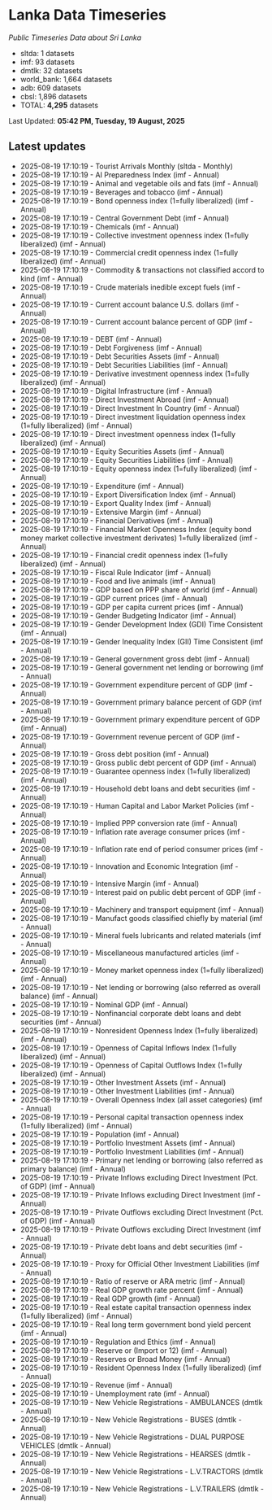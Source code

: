 # Lanka Data Timeseries
*Public Timeseries Data about Sri Lanka*

* sltda: 1 datasets
* imf: 93 datasets
* dmtlk: 32 datasets
* world_bank: 1,664 datasets
* adb: 609 datasets
* cbsl: 1,896 datasets
* TOTAL: **4,295** datasets

Last Updated: **05:42 PM, Tuesday, 19 August, 2025**

## Latest updates

* 2025-08-19 17:10:19 - Tourist Arrivals Monthly (sltda - Monthly)
* 2025-08-19 17:10:19 - AI Preparedness Index (imf - Annual)
* 2025-08-19 17:10:19 - Animal and vegetable oils and fats (imf - Annual)
* 2025-08-19 17:10:19 - Beverages and tobacco (imf - Annual)
* 2025-08-19 17:10:19 - Bond openness index (1=fully liberalized) (imf - Annual)
* 2025-08-19 17:10:19 - Central Government Debt (imf - Annual)
* 2025-08-19 17:10:19 - Chemicals (imf - Annual)
* 2025-08-19 17:10:19 - Collective investment openness index (1=fully liberalized) (imf - Annual)
* 2025-08-19 17:10:19 - Commercial credit openness index (1=fully liberalized) (imf - Annual)
* 2025-08-19 17:10:19 - Commodity & transactions not classified accord to kind (imf - Annual)
* 2025-08-19 17:10:19 - Crude materials inedible except fuels (imf - Annual)
* 2025-08-19 17:10:19 - Current account balance U.S. dollars (imf - Annual)
* 2025-08-19 17:10:19 - Current account balance percent of GDP (imf - Annual)
* 2025-08-19 17:10:19 - DEBT (imf - Annual)
* 2025-08-19 17:10:19 - Debt Forgiveness (imf - Annual)
* 2025-08-19 17:10:19 - Debt Securities Assets (imf - Annual)
* 2025-08-19 17:10:19 - Debt Securities Liabilities (imf - Annual)
* 2025-08-19 17:10:19 - Derivative investment openness index (1=fully liberalized) (imf - Annual)
* 2025-08-19 17:10:19 - Digital Infrastructure (imf - Annual)
* 2025-08-19 17:10:19 - Direct Investment Abroad (imf - Annual)
* 2025-08-19 17:10:19 - Direct Investment In Country (imf - Annual)
* 2025-08-19 17:10:19 - Direct investment liquidation openness index (1=fully liberalized) (imf - Annual)
* 2025-08-19 17:10:19 - Direct investment openness index (1=fully liberalized) (imf - Annual)
* 2025-08-19 17:10:19 - Equity Securities Assets (imf - Annual)
* 2025-08-19 17:10:19 - Equity Securities Liabilities (imf - Annual)
* 2025-08-19 17:10:19 - Equity openness index (1=fully liberalized) (imf - Annual)
* 2025-08-19 17:10:19 - Expenditure (imf - Annual)
* 2025-08-19 17:10:19 - Export Diversification Index (imf - Annual)
* 2025-08-19 17:10:19 - Export Quality Index (imf - Annual)
* 2025-08-19 17:10:19 - Extensive Margin (imf - Annual)
* 2025-08-19 17:10:19 - Financial Derivatives (imf - Annual)
* 2025-08-19 17:10:19 - Financial Market Openness Index (equity bond money market collective investment derivates) 1=fully liberalized (imf - Annual)
* 2025-08-19 17:10:19 - Financial credit openness index (1=fully liberalized) (imf - Annual)
* 2025-08-19 17:10:19 - Fiscal Rule Indicator (imf - Annual)
* 2025-08-19 17:10:19 - Food and live animals (imf - Annual)
* 2025-08-19 17:10:19 - GDP based on PPP share of world (imf - Annual)
* 2025-08-19 17:10:19 - GDP current prices (imf - Annual)
* 2025-08-19 17:10:19 - GDP per capita current prices (imf - Annual)
* 2025-08-19 17:10:19 - Gender Budgeting Indicator (imf - Annual)
* 2025-08-19 17:10:19 - Gender Development Index (GDI) Time Consistent (imf - Annual)
* 2025-08-19 17:10:19 - Gender Inequality Index (GII) Time Consistent (imf - Annual)
* 2025-08-19 17:10:19 - General government gross debt (imf - Annual)
* 2025-08-19 17:10:19 - General government net lending or borrowing (imf - Annual)
* 2025-08-19 17:10:19 - Government expenditure percent of GDP (imf - Annual)
* 2025-08-19 17:10:19 - Government primary balance percent of GDP (imf - Annual)
* 2025-08-19 17:10:19 - Government primary expenditure percent of GDP (imf - Annual)
* 2025-08-19 17:10:19 - Government revenue percent of GDP (imf - Annual)
* 2025-08-19 17:10:19 - Gross debt position (imf - Annual)
* 2025-08-19 17:10:19 - Gross public debt percent of GDP (imf - Annual)
* 2025-08-19 17:10:19 - Guarantee openness index (1=fully liberalized) (imf - Annual)
* 2025-08-19 17:10:19 - Household debt loans and debt securities (imf - Annual)
* 2025-08-19 17:10:19 - Human Capital and Labor Market Policies (imf - Annual)
* 2025-08-19 17:10:19 - Implied PPP conversion rate (imf - Annual)
* 2025-08-19 17:10:19 - Inflation rate average consumer prices (imf - Annual)
* 2025-08-19 17:10:19 - Inflation rate end of period consumer prices (imf - Annual)
* 2025-08-19 17:10:19 - Innovation and Economic Integration (imf - Annual)
* 2025-08-19 17:10:19 - Intensive Margin (imf - Annual)
* 2025-08-19 17:10:19 - Interest paid on public debt percent of GDP (imf - Annual)
* 2025-08-19 17:10:19 - Machinery and transport equipment (imf - Annual)
* 2025-08-19 17:10:19 - Manufact goods classified chiefly by material (imf - Annual)
* 2025-08-19 17:10:19 - Mineral fuels lubricants and related materials (imf - Annual)
* 2025-08-19 17:10:19 - Miscellaneous manufactured articles (imf - Annual)
* 2025-08-19 17:10:19 - Money market openness index (1=fully liberalized) (imf - Annual)
* 2025-08-19 17:10:19 - Net lending or borrowing (also referred as overall balance) (imf - Annual)
* 2025-08-19 17:10:19 - Nominal GDP (imf - Annual)
* 2025-08-19 17:10:19 - Nonfinancial corporate debt loans and debt securities (imf - Annual)
* 2025-08-19 17:10:19 - Nonresident Openness Index (1=fully liberalized) (imf - Annual)
* 2025-08-19 17:10:19 - Openness of Capital Inflows Index (1=fully liberalized) (imf - Annual)
* 2025-08-19 17:10:19 - Openness of Capital Outflows Index (1=fully liberalized) (imf - Annual)
* 2025-08-19 17:10:19 - Other Investment Assets (imf - Annual)
* 2025-08-19 17:10:19 - Other Investment Liabilities (imf - Annual)
* 2025-08-19 17:10:19 - Overall Openness Index (all asset categories) (imf - Annual)
* 2025-08-19 17:10:19 - Personal capital transaction openness index (1=fully liberalized) (imf - Annual)
* 2025-08-19 17:10:19 - Population (imf - Annual)
* 2025-08-19 17:10:19 - Portfolio Investment Assets (imf - Annual)
* 2025-08-19 17:10:19 - Portfolio Investment Liabilities (imf - Annual)
* 2025-08-19 17:10:19 - Primary net lending or borrowing (also referred as primary balance) (imf - Annual)
* 2025-08-19 17:10:19 - Private Inflows excluding Direct Investment (Pct. of GDP) (imf - Annual)
* 2025-08-19 17:10:19 - Private Inflows excluding Direct Investment (imf - Annual)
* 2025-08-19 17:10:19 - Private Outflows excluding Direct Investment (Pct. of GDP) (imf - Annual)
* 2025-08-19 17:10:19 - Private Outflows excluding Direct Investment (imf - Annual)
* 2025-08-19 17:10:19 - Private debt loans and debt securities (imf - Annual)
* 2025-08-19 17:10:19 - Proxy for Official Other Investment Liabilities (imf - Annual)
* 2025-08-19 17:10:19 - Ratio of reserve or ARA metric (imf - Annual)
* 2025-08-19 17:10:19 - Real GDP growth rate percent (imf - Annual)
* 2025-08-19 17:10:19 - Real GDP growth (imf - Annual)
* 2025-08-19 17:10:19 - Real estate capital transaction openness index (1=fully liberalized) (imf - Annual)
* 2025-08-19 17:10:19 - Real long term government bond yield percent (imf - Annual)
* 2025-08-19 17:10:19 - Regulation and Ethics (imf - Annual)
* 2025-08-19 17:10:19 - Reserve or (Import or 12) (imf - Annual)
* 2025-08-19 17:10:19 - Reserves or Broad Money (imf - Annual)
* 2025-08-19 17:10:19 - Resident Openness Index (1=fully liberalized) (imf - Annual)
* 2025-08-19 17:10:19 - Revenue (imf - Annual)
* 2025-08-19 17:10:19 - Unemployment rate (imf - Annual)
* 2025-08-19 17:10:19 - New Vehicle Registrations - AMBULANCES (dmtlk - Annual)
* 2025-08-19 17:10:19 - New Vehicle Registrations - BUSES (dmtlk - Annual)
* 2025-08-19 17:10:19 - New Vehicle Registrations - DUAL PURPOSE VEHICLES (dmtlk - Annual)
* 2025-08-19 17:10:19 - New Vehicle Registrations - HEARSES (dmtlk - Annual)
* 2025-08-19 17:10:19 - New Vehicle Registrations - L.V.TRACTORS (dmtlk - Annual)
* 2025-08-19 17:10:19 - New Vehicle Registrations - L.V.TRAILERS (dmtlk - Annual)